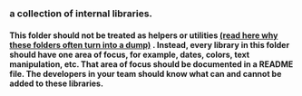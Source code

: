 ### a collection of internal libraries.

#### This folder should not be treated as helpers or utilities [(read here why these folders often turn into a dump)](https://dev.to/sergeysova/why-utils-helpers-is-a-dump-45fo) . Instead, every library in this folder should have one area of focus, for example, dates, colors, text manipulation, etc. That area of focus should be documented in a README file. The developers in your team should know what can and cannot be added to these libraries.
